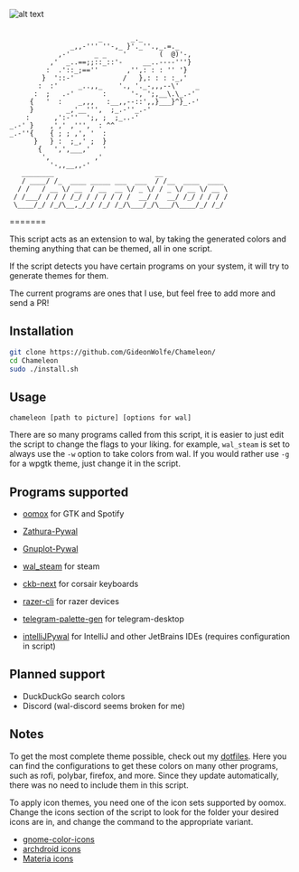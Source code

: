 ![alt text](https://media.giphy.com/media/WRXd64lryjPN4Rkj9K/giphy.gif)
```

                      _       _._
               _,,-''' ''-,_ }'._''.,_.=._
            ,-'      _ _    '        (  @)'-,
          ,'  _..==;;::_::'-     __..----'''}
         :  .'::_;==''       ,'',: : : '' '}
        }  '::-'            /   },: : : :_,'
       :  :'     _..,,_    '., '._-,,,--\'    _
      :  ;   .-'       :      '-, ';,__\.\_.-'
     {   '  :    _,,,   :__,,--::',,}___}^}_.-'
     }        _,'__''',  ;_.-''_.-'
    :      ,':-''  ';, ;  ;_..-'
_.-' }    ,',' ,''',  : ^^
_.-''{    { ; ; ,', '  :
      }   } :  ;_,' ;  }
       {   ',',___,'   '
        ',           ,'
          '-,,__,,-'
   ________                         __               
   / ____/ /_  ____ _____ ___  ___  / /__  ____  ____ 
  / /   / __ \/ __  / __  __ \/ _ \/ / _ \/ __ \/ __ \ 
 / /___/ / / / /_/ / / / / / /  __/ /  __/ /_/ / / / / 
 \____/_/ /_/\__,_/_/ /_/ /_/\___/_/\___/\____/_/ /_/ 
```

=======

This script acts as an extension to wal, by taking the generated colors and theming anything that can be themed, all in one script. 

If the script detects you have certain programs on your system, it will try to generate themes for them.

The current programs are ones that I use, but feel free to add more and send a PR!

## Installation

```bash
git clone https://github.com/GideonWolfe/Chameleon/
cd Chameleon
sudo ./install.sh
```

## Usage

`chameleon [path to picture] [options for wal]`

There are so many programs called from this script, it is easier to just edit the script to change the flags to your liking. for example, `wal_steam` is set to always use the `-w` option to take colors from wal. If you would rather use `-g` for a wpgtk theme, just change it in the script.

## Programs supported
* [oomox](https://github.com/themix-project/oomox) for GTK and Spotify

* [Zathura-Pywal](https://github.com/GideonWolfe/Zathura-Pywal)

* [Gnuplot-Pywal](https://github.com/GideonWolfe/Gnuplot-Pywal)

* [wal_steam](https://github.com/kotajacob/wal_steam) for steam

* [ckb-next](https://github.com/ckb-next/ckb-next) for corsair keyboards

* [razer-cli](https://github.com/LoLei/razer-cli) for razer devices

* [telegram-palette-gen](https://github.com/matgua/telegram-palette-gen) for telegram-desktop

* [intelliJPywal](https://github.com/0x6C38/intellijPywal) for IntelliJ and other JetBrains IDEs (requires configuration in script)

## Planned support
* DuckDuckGo search colors
* Discord (wal-discord seems broken for me)

## Notes
To get the most complete theme possible, check out my [dotfiles](https://github.com/GideonWolfe/PC-dotfiles). Here you can find the configurations to get these colors on many other programs, such as rofi, polybar, firefox, and more. Since they update automatically, there was no need to include them in this script.

To apply icon themes, you need one of the icon sets supported by oomox. Change the icons section of the script to look for the folder your desired icons are in, and change the command to the appropriate variant.

* [gnome-color-icons](https://aur.archlinux.org/packages/gnome-colors-icon-theme/)
* [archdroid icons](https://aur.archlinux.org/packages/archdroid-icon-theme/)
* [Materia icons](https://aur.archlinux.org/packages/materia-theme-git/)

